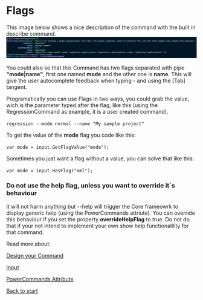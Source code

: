 # Flags

This image below shows a nice description of the command with the built in describe command.
![Alt text](images/attributes.png?raw=true "Attributes")

You could also se that this Command has two flags separated with pipe **"mode|name"**, first one named **mode** and the other one is **name**. This will give the user autocomplete feedback when typing - and using the [Tab] tangent.

Programatically you can use Flags in two ways, you could grab the value, wich is the parameter typed after the flag, like this (using the RegressionCommand as example, it is a user created command).

``` regression --mode normal --name "My sample project" ```

To get the value of the **mode** flag you code like this:

``` var mode = input.GetFlagValue("mode"); ```

Sometimes you just want a flag without a value, you can solve that like this:

``` var mode = input.HasFlag("xml"); ```

### Do not use the help flag, unless you want to override it´s behaviour
It will not harm anything but --help will trigger the Core frameowrk to display generic help (using the PowerCommands attriute).
You can override this behaviour if you set the property **overrideHelpFlag** to true. Do not do that if your not intend to implement your own show help functionalllity for that command.

Read more about:

[Design your Command](Design_command.md)

[Input](Input.md)

[PowerCommands Attribute](PowerCommandAttribute.md)

[Back to start](https://github.com/PowerCommands/PowerCommands2022/blob/main/Docs/README.md)